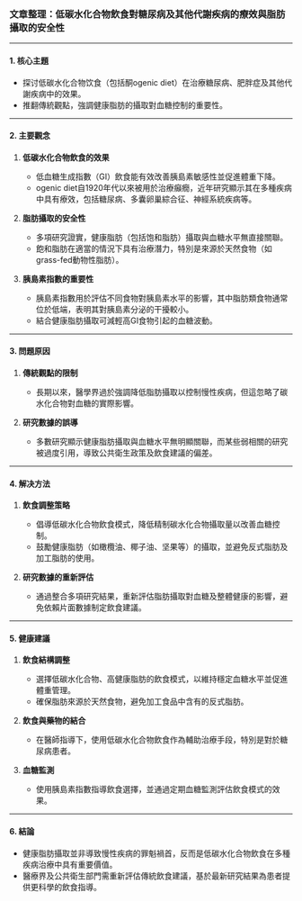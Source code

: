 ### 文章整理：低碳水化合物飲食對糖尿病及其他代謝疾病的療效與脂肪攝取的安全性

---

#### 1. 核心主題  
- 探讨低碳水化合物饮食（包括酮ogenic diet）在治療糖尿病、肥胖症及其他代謝疾病中的效果。  
- 推翻傳統觀點，強調健康脂肪的攝取對血糖控制的重要性。  

---

#### 2. 主要觀念  
1. **低碳水化合物飲食的效果**  
   - 低血糖生成指數（GI）飲食能有效改善胰島素敏感性並促進體重下降。  
   - ogenic diet自1920年代以來被用於治療癲癇，近年研究顯示其在多種疾病中具有療效，包括糖尿病、多囊卵巢綜合征、神經系統疾病等。  

2. **脂肪攝取的安全性**  
   - 多項研究證實，健康脂肪（包括饱和脂肪）攝取與血糖水平無直接關聯。  
   - 飽和脂肪在適當的情況下具有治療潛力，特別是來源於天然食物（如grass-fed動物性脂肪）。  

3. **胰島素指數的重要性**  
   - 胰島素指數用於評估不同食物對胰島素水平的影響，其中脂肪類食物通常位於低端，表明其對胰島素分泌的干擾較小。  
   - 結合健康脂肪攝取可減輕高GI食物引起的血糖波動。  

---

#### 3. 問題原因  
1. **傳統觀點的限制**  
   - 長期以來，醫學界過於強調降低脂肪攝取以控制慢性疾病，但這忽略了碳水化合物對血糖的實際影響。  

2. **研究數據的誤導**  
   - 多數研究顯示健康脂肪攝取與血糖水平無明顯關聯，而某些弱相關的研究被過度引用，導致公共衛生政策及飲食建議的偏差。  

---

#### 4. 解决方法  
1. **飲食調整策略**  
   - 倡導低碳水化合物飲食模式，降低精制碳水化合物攝取量以改善血糖控制。  
   - 鼓勵健康脂肪（如橄欖油、椰子油、坚果等）的攝取，並避免反式脂肪及加工脂肪的使用。  

2. **研究數據的重新評估**  
   - 通過整合多項研究結果，重新評估脂肪攝取對血糖及整體健康的影響，避免依賴片面數據制定飲食建議。  

---

#### 5. 健康建議  
1. **飲食結構調整**  
   - 選擇低碳水化合物、高健康脂肪的飲食模式，以維持穩定血糖水平並促進體重管理。  
   - 確保脂肪來源於天然食物，避免加工食品中含有的反式脂肪。  

2. **飲食與藥物的結合**  
   - 在醫師指導下，使用低碳水化合物飲食作為輔助治療手段，特別是對於糖尿病患者。  

3. **血糖監測**  
   - 使用胰島素指數指導飲食選擇，並通過定期血糖監測評估飲食模式的效果。  

---

#### 6. 結論  
- 健康脂肪攝取並非導致慢性疾病的罪魁禍首，反而是低碳水化合物飲食在多種疾病治療中具有重要價值。  
- 醫療界及公共衛生部門需重新評估傳統飲食建議，基於最新研究結果為患者提供更科學的飲食指導。